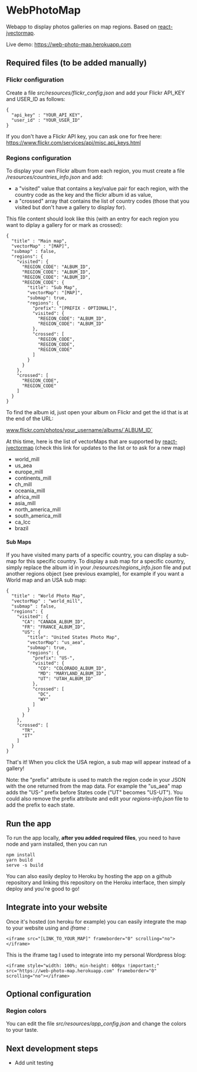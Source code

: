 # WebPhotoMap
Webapp to display photos galleries on map regions. Based on [react-jvectormap](https://github.com/kadoshms/react-jvectormap).

Live demo: https://web-photo-map.herokuapp.com

## Required files (to be added manually)

### Flickr configuration

Create a file *src/resources/flickr_config.json* and add your Flickr API_KEY and USER_ID as follows:

    {
      "api_key" : "YOUR_API_KEY",
      "user_id" : "YOUR_USER_ID"
    }

If you don't have a Flickr API key, you can ask one for free here: https://www.flickr.com/services/api/misc.api_keys.html

### Regions configuration

To display your own Flickr album from each region, you must create a file */resources/countries_info.json* and add:
- a "visited" value that contains a key/value pair for each region, with the country code as the key and the flickr album id as value,
- a "crossed" array that contains the list of country codes (those that you visited but don't have a gallery to display for).

This file content should look like this (with an entry for each region you want to diplay a gallery for or mark as crossed):

    {
      "title" : "Main map",
      "vectorMap" : "[MAP]",
      "submap" : false,
      "regions": {
        "visited": {
          "REGION_CODE": "ALBUM_ID",
          "REGION_CODE": "ALBUM_ID",
          "REGION_CODE": "ALBUM_ID",
          "REGION_CODE": {
            "title": "Sub Map",
            "vectorMap": "[MAP]",
            "submap": true,
            "regions": {
              "prefix": "[PREFIX - OPTIONAL]",
              "visited": {
                "REGION_CODE": "ALBUM_ID",
                "REGION_CODE": "ALBUM_ID"
              },
              "crossed": [
                "REGION_CODE",
                "REGION_CODE",
                "REGION_CODE"
              ]
            }
          }
        },
        "crossed": [
          "REGION_CODE",
          "REGION_CODE"
        ]
      }
    }


To find the album id, just open your album on Flickr and get the id that is at the end of the URL:

www.flickr.com/photos/your_username/albums/`ALBUM_ID`

At this time, here is the list of vectorMaps that are supported by [react-jvectormap](https://github.com/kadoshms/react-jvectormap) (check this link for updates to the list or to ask for a new map)

* world_mill
* us_aea
* europe_mill
* continents_mill
* ch_mill
* oceania_mill
* africa_mill
* asia_mill
* north_america_mill
* south_america_mill
* ca_lcc
* brazil

#### Sub Maps

If you have visited many parts of a specific country, you can display a sub-map for this specific country. 
To display a sub map for a specific country, simply replace the album id in your */resources/regions_info.json* file and put another regions object (see previous example), for example if you want a World map and an USA sub map:

    {
      "title" : "World Photo Map",
      "vectorMap" : "world_mill",
      "submap" : false,
      "regions": {
        "visited": {
          "CA": "CANADA_ALBUM_ID",
          "FR": "FRANCE_ALBUM_ID",
          "US": {
            "title": "United States Photo Map",
            "vectorMap": "us_aea",
            "submap": true,
            "regions": {
              "prefix": "US-",
              "visited": {
                "CO": "COLORADO_ALBUM_ID",
                "MD": "MARYLAND_ALBUM_ID",
                "UT": "UTAH_ALBUM_ID"
              },
              "crossed": [
                "DC",
                "WY"
              ]
            }
          }
        },
        "crossed": [
          "TR",
          "IT"
        ]
      }
    }

That's it! When you click the USA region, a sub map will appear instead of a gallery!

Note: the "prefix" attribute is used to match the region code in your JSON with the one returned from the map data. For example the "us_aea" map adds the "US-" prefix before States code ("UT" becomes "US-UT"). You could also remove the prefix attribute and edit your *regions-info.json* file to add the prefix to each state.

## Run the app

To run the app locally, **after you added required files**, you need to have node and yarn installed, then you can run

    npm install
    yarn build
    serve -s build

You can also easily deploy to Heroku by hosting the app on a github repository and linking this repository on the Heroku interface, then simply deploy and you're good to go!

## Integrate into your website

Once it's hosted (on heroku for example) you can easily integrate the map to your website using and *iframe*  :
    
    <iframe src="[LINK_TO_YOUR_MAP]" frameborder="0" scrolling="no"></iframe> 

This is the iframe tag I used to integrate into my personal Wordpress blog:

    <iframe style="width: 100%; min-height: 600px !important;" src="https://web-photo-map.herokuapp.com" frameborder="0" scrolling="no"></iframe>

## Optional configuration

### Region colors

You can edit the file *src/resources/app_config.json* and change the colors to your taste.

## Next development steps

- Add unit testing